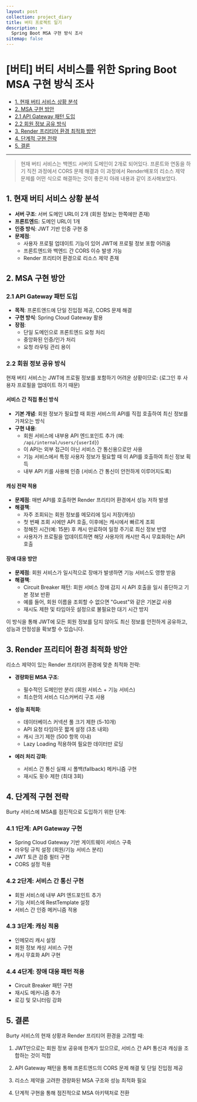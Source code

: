 ```yaml
---
layout: post
collection: project_diary
title: 버티 프로젝트 일기
description: >
  Spring Boot MSA 구현 방식 조사
sitemap: false
---
```


# [버티] 버티 서비스를 위한 Spring Boot MSA 구현 방식 조사

- [1. 현재 버티 서비스 상황 분석](#1-현재-버티-서비스-상황-분석)
- [2. MSA 구현 방안](#2-msa-구현-방안)
- [2.1 API Gateway 패턴 도입](#21-api-gateway-패턴-도입)
- [2.2 회원 정보 공유 방식](#22-회원-정보-공유-방식)
- [3. Render 프리티어 환경 최적화 방안](#3-render-프리티어-환경-최적화-방안)
- [4. 단계적 구현 전략](#4-단계적-구현-전략)
- [5. 결론](#5-결론)

---

> 현재 버티 서비스는 백엔드 서버의 도메인이 2개로 되어있다. 프론트와 연동을 하기 직전 과정에서 CORS 문제 해결과 이 과정에서 Render배포의 리소스 제약 문제를 어떤 식으로 해결하는 것이 좋은지 아래 내용과 같이 조사해보았다.

## 1. 현재 버티 서비스 상황 분석

- **서버 구조**: 서버 도메인 URL이 2개 (회원 정보는 한쪽에만 존재)
- **프론트엔드**: 도메인 URL이 1개
- **인증 방식**: JWT 기반 인증 구현 중
- **문제점**:
  - 사용자 프로필 업데이트 기능이 있어 JWT에 프로필 정보 포함 어려움
  - 프론트엔드와 백엔드 간 CORS 이슈 발생 가능
  - Render 프리티어 환경으로 리소스 제약 존재

## 2. MSA 구현 방안

### 2.1 API Gateway 패턴 도입

- **목적**: 프론트엔드에 단일 진입점 제공, CORS 문제 해결
- **구현 방식**: Spring Cloud Gateway 활용
- **장점**:
  - 단일 도메인으로 프론트엔드 요청 처리
  - 중앙화된 인증/인가 처리
  - 요청 라우팅 관리 용이

### 2.2 회원 정보 공유 방식

현재 버티 서비스는 JWT에 프로필 정보를 포함하기 어려운 상황이므로:
(로그인 후 사용자 프로필을 업데이트 하기 때문)

#### 서비스 간 직접 통신 방식

- **기본 개념**: 회원 정보가 필요할 때 회원 서비스의 API를 직접 호출하여 최신 정보를 가져오는 방식
- **구현 내용**:
  - 회원 서비스에 내부용 API 엔드포인트 추가 (예: `/api/internal/users/{userId}`)
  - 이 API는 외부 접근이 아닌 서비스 간 통신용으로만 사용
  - 기능 서비스에서 특정 사용자 정보가 필요할 때 이 API를 호출하여 최신 정보 획득
  - 내부 API 키를 사용해 인증 (서비스 간 통신이 안전하게 이루어지도록)

#### 캐싱 전략 적용

- **문제점**: 매번 API를 호출하면 Render 프리티어 환경에서 성능 저하 발생
- **해결책**:
  - 자주 조회되는 회원 정보를 메모리에 임시 저장(캐싱)
  - 첫 번째 조회 시에만 API 호출, 이후에는 캐시에서 빠르게 조회
  - 정해진 시간(예: 15분) 후 캐시 만료하여 일정 주기로 최신 정보 반영
  - 사용자가 프로필을 업데이트하면 해당 사용자의 캐시만 즉시 무효화하는 API 호출

#### 장애 대응 방안

- **문제점**: 회원 서비스가 일시적으로 장애가 발생하면 기능 서비스도 영향 받음
- **해결책**:
  - Circuit Breaker 패턴: 회원 서비스 장애 감지 시 API 호출을 일시 중단하고 기본 정보 반환
  - 예를 들어, 회원 이름을 조회할 수 없으면 "Guest"와 같은 기본값 사용
  - 재시도 제한 및 타임아웃 설정으로 불필요한 대기 시간 방지

이 방식을 통해 JWT에 모든 회원 정보를 담지 않아도 최신 정보를 안전하게 공유하고, 성능과 안정성을 확보할 수 있습니다.

## 3. Render 프리티어 환경 최적화 방안

리소스 제약이 있는 Render 프리티어 환경에 맞춘 최적화 전략:

- **경량화된 MSA 구조**:

  - 필수적인 도메인만 분리 (회원 서비스 + 기능 서비스)
  - 최소한의 서비스 디스커버리 구조 사용

- **성능 최적화**:

  - 데이터베이스 커넥션 풀 크기 제한 (5-10개)
  - API 요청 타임아웃 짧게 설정 (3초 내외)
  - 캐시 크기 제한 (500 항목 이내)
  - Lazy Loading 적용하여 필요한 데이터만 로딩

- **에러 처리 강화**:
  - 서비스 간 통신 실패 시 폴백(fallback) 메커니즘 구현
  - 재시도 횟수 제한 (최대 3회)

## 4. 단계적 구현 전략

Burty 서비스에 MSA를 점진적으로 도입하기 위한 단계:

### 4.1 1단계: API Gateway 구현

- Spring Cloud Gateway 기반 게이트웨이 서비스 구축
- 라우팅 규칙 설정 (회원/기능 서비스 분리)
- JWT 토큰 검증 필터 구현
- CORS 설정 적용

### 4.2 2단계: 서비스 간 통신 구현

- 회원 서비스에 내부 API 엔드포인트 추가
- 기능 서비스에 RestTemplate 설정
- 서비스 간 인증 메커니즘 적용

### 4.3 3단계: 캐싱 적용

- 인메모리 캐시 설정
- 회원 정보 캐싱 서비스 구현
- 캐시 무효화 API 구현

### 4.4 4단계: 장애 대응 패턴 적용

- Circuit Breaker 패턴 구현
- 재시도 메커니즘 추가
- 로깅 및 모니터링 강화

## 5. 결론

Burty 서비스의 현재 상황과 Render 프리티어 환경을 고려할 때:

1. JWT만으로는 회원 정보 공유에 한계가 있으므로, 서비스 간 API 통신과 캐싱을 조합하는 것이 적합

2. API Gateway 패턴을 통해 프론트엔드의 CORS 문제 해결 및 단일 진입점 제공

3. 리소스 제약을 고려한 경량화된 MSA 구조와 성능 최적화 필요

4. 단계적 구현을 통해 점진적으로 MSA 아키텍처로 전환
